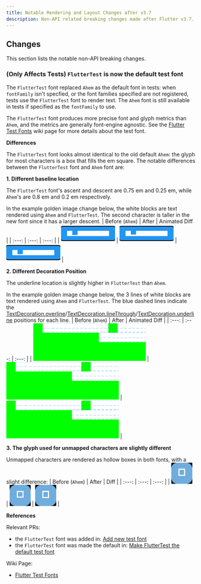```yaml
---
title: Notable Rendering and Layout Changes after v3.7
description: Non-API related breaking changes made after Flutter v3.7.
---
```


## Changes

This section lists the notable non-API breaking changes.

### (Only Affects Tests) `FlutterTest` is now the default test font

The `FlutterTest` font replaced `Ahem` as the default font in tests: when 
`fontFamily` isn't specfied, or the font families specified are not registered, 
tests use the `FlutterTest` font to render text. The `Ahem` font is still 
available in tests if specified as the `fontFamily` to use.

The `FlutterTest` font produces more precise font and glyph metrics than `Ahem`, 
and the metrics are generally font-engine agnostic. See the [Flutter Test Fonts][] 
wiki page for more details about the test font.

**Differences**

The `FlutterTest` font looks almost identical to the old default `Ahem`: the
glyph for most characters is a box that fills the em square. The notable
differences between the `FlutterTest` font and `Ahem` font are:

**1. Different baseline location**

The `FlutterTest` font's ascent and descent are 0.75 em and 0.25 em, while
`Ahem`'s are 0.8 em and 0.2 em respectively.

In the example golden image change below, the white blocks are text rendered
using `Ahem` and `FlutterTest`. The second character is taller in the new font
since it has a larger descent.
| Before (`Ahem`) | After | Animated Diff |
| :---: | :---: | :---: |
| ![before](assets/material.ink_sparkle.bottom_right.0_masterImage.png) | ![after](assets/material.ink_sparkle.bottom_right.0_testImage.png) | ![baseline_animated](assets/baseline.gif) |

**2. Different Decoration Position**

The underline location is slightly higher in `FlutterTest` than `Ahem`.

In the example golden image change below, the 3 lines of white blocks are text 
rendered using `Ahem` and `FlutterTest`. The blue dashed lines indicate the 
[TextDecoration.overline]/[TextDecoration.lineThrough]/[TextDecoration.underline] 
positions for each line.
| Before (`Ahem`) | After | Animated Diff |
| :---: | :---: | :---: |
| ![before](assets/widgets.text_golden.Decoration.1_masterImage.png) | ![after](assets/widgets.text_golden.Decoration.1_testImage.png) |  ![baseline_animated](assets/underline.gif) |

**3. The glyph used for unmapped characters are slightly different**

Unmapped characters are rendered as hollow boxes in both fonts, with a slight
difference:
| Before (`Ahem`) | After | Diff |
| :---: | :---: | :---: |
| ![before](assets/material.floating_action_button_test.clip_masterImage.png) | ![after](assets/material.floating_action_button_test.clip_testImage.png) | ![not_def_animated](assets/not_def.gif) |

**References**

Relevant PRs:
* the `FlutterTest` font was added in: [Add new test font]({{site.repo.engine}}/pull/39809)
* the `FlutterTest` font was made the default in: [Make FlutterTest the default test font]({{site.repo.engine}}/pull/40188)

Wiki Page:
* [Flutter Test Fonts][]

[Flutter Test Fonts]: {{site.repo.flutter}}/wiki/Flutter-Test-Fonts
[TextDecoration.underline]: {{site.api}}/flutter/dart-ui/TextDecoration/underline-constant.html
[TextDecoration.overline]: {{site.api}}/flutter/dart-ui/TextDecoration/overline-constant.html
[TextDecoration.lineThrough]: {{site.api}}/flutter/dart-ui/TextDecoration/lineThrough-constant.html
